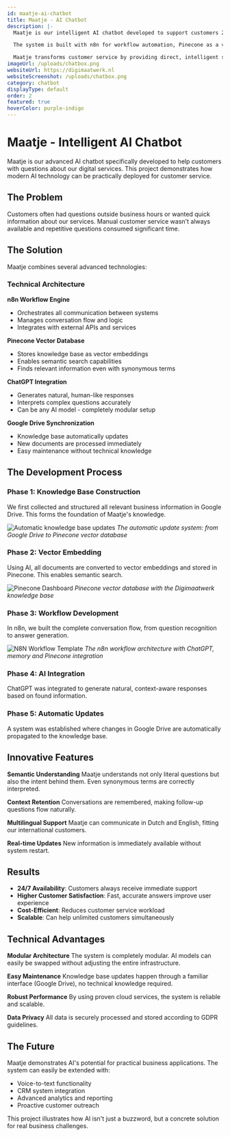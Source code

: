 ```yaml
---
id: maatje-ai-chatbot
title: Maatje - AI Chatbot
description: |-
  Maatje is our intelligent AI chatbot developed to support customers 24/7 with questions about our services. Using advanced AI technology and a smart knowledge base, Maatje can provide accurate and personalized answers.

  The system is built with n8n for workflow automation, Pinecone as a vector database for semantic search, and ChatGPT for natural conversations. The knowledge base is automatically updated via Google Drive, ensuring information stays current.

  Maatje transforms customer service by providing direct, intelligent support, resulting in higher customer satisfaction and more efficient business operations. It demonstrates how AI can be practically deployed for business growth.
imageUrl: /uploads/chatbox.png
websiteUrl: https://digimaatwerk.nl
websiteScreenshot: /uploads/chatbox.png
category: chatbot
displayType: default
order: 2
featured: true
hoverColor: purple-indigo
---
```


# Maatje - Intelligent AI Chatbot

Maatje is our advanced AI chatbot specifically developed to help customers with questions about our digital services. This project demonstrates how modern AI technology can be practically deployed for customer service.

## The Problem

Customers often had questions outside business hours or wanted quick information about our services. Manual customer service wasn't always available and repetitive questions consumed significant time.

## The Solution

Maatje combines several advanced technologies:

### Technical Architecture

**n8n Workflow Engine**
- Orchestrates all communication between systems
- Manages conversation flow and logic
- Integrates with external APIs and services

**Pinecone Vector Database**
- Stores knowledge base as vector embeddings
- Enables semantic search capabilities
- Finds relevant information even with synonymous terms

**ChatGPT Integration**
- Generates natural, human-like responses
- Interprets complex questions accurately
- Can be any AI model - completely modular setup

**Google Drive Synchronization**
- Knowledge base automatically updates
- New documents are processed immediately
- Easy maintenance without technical knowledge

## The Development Process

### Phase 1: Knowledge Base Construction
We first collected and structured all relevant business information in Google Drive. This forms the foundation of Maatje's knowledge.

![Automatic knowledge base updates](/uploads/updateKB.png)
*The automatic update system: from Google Drive to Pinecone vector database*

### Phase 2: Vector Embedding
Using AI, all documents are converted to vector embeddings and stored in Pinecone. This enables semantic search.

![Pinecone Dashboard](/uploads/pinecone.png)
*Pinecone vector database with the Digimaatwerk knowledge base*

### Phase 3: Workflow Development
In n8n, we built the complete conversation flow, from question recognition to answer generation.

![N8N Workflow Template](/uploads/template.png)
*The n8n workflow architecture with ChatGPT, memory and Pinecone integration*

### Phase 4: AI Integration
ChatGPT was integrated to generate natural, context-aware responses based on found information.

### Phase 5: Automatic Updates
A system was established where changes in Google Drive are automatically propagated to the knowledge base.

## Innovative Features

**Semantic Understanding**
Maatje understands not only literal questions but also the intent behind them. Even synonymous terms are correctly interpreted.

**Context Retention**
Conversations are remembered, making follow-up questions flow naturally.

**Multilingual Support**
Maatje can communicate in Dutch and English, fitting our international customers.

**Real-time Updates**
New information is immediately available without system restart.

## Results

- **24/7 Availability**: Customers always receive immediate support
- **Higher Customer Satisfaction**: Fast, accurate answers improve user experience
- **Cost-Efficient**: Reduces customer service workload
- **Scalable**: Can help unlimited customers simultaneously

## Technical Advantages

**Modular Architecture**
The system is completely modular. AI models can easily be swapped without adjusting the entire infrastructure.

**Easy Maintenance**
Knowledge base updates happen through a familiar interface (Google Drive), no technical knowledge required.

**Robust Performance**
By using proven cloud services, the system is reliable and scalable.

**Data Privacy**
All data is securely processed and stored according to GDPR guidelines.

## The Future

Maatje demonstrates AI's potential for practical business applications. The system can easily be extended with:

- Voice-to-text functionality
- CRM system integration
- Advanced analytics and reporting
- Proactive customer outreach

This project illustrates how AI isn't just a buzzword, but a concrete solution for real business challenges.